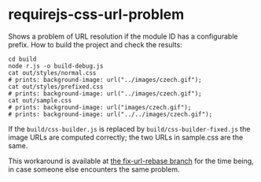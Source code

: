 requirejs-css-url-problem
=========================

Shows a problem of URL resolution if the module ID has a configurable prefix.
How to build the project and check the results:

    cd build
	node r.js -o build-debug.js
	cat out/styles/normal.css
    # prints: background-image: url("../images/czech.gif");
	cat out/styles/prefixed.css
    # prints: background-image: url("../images/czech.gif");
	cat out/sample.css
    # prints: background-image: url("images/czech.gif");
    # prints: background-image: url("../../images/czech.gif");

If the `build/css-builder.js` is replaced by `build/css-builder-fixed.js` the
image URLs are computed correctly; the two URLs in sample.css are the same.

This workaround is available at [the fix-url-rebase branch](https://github.com/prantlf/require-css/tree/fix-url-rebase)
for the time being, in case someone else encounters the same problem.
